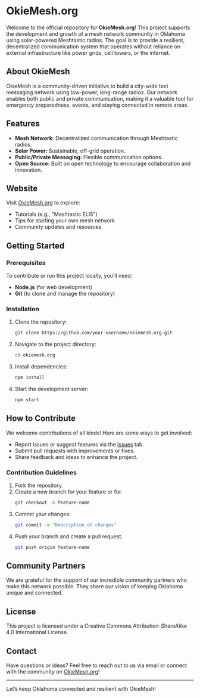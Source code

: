 # OkieMesh.org

Welcome to the official repository for **OkieMesh.org**! This project supports the development and growth of a mesh network community in Oklahoma using solar-powered Meshtastic radios. The goal is to provide a resilient, decentralized communication system that operates without reliance on external infrastructure like power grids, cell towers, or the internet.

## About OkieMesh
OkieMesh is a community-driven initiative to build a city-wide text messaging network using low-power, long-range radios. Our network enables both public and private communication, making it a valuable tool for emergency preparedness, events, and staying connected in remote areas.

## Features
- **Mesh Network:** Decentralized communication through Meshtastic radios.
- **Solar Power:** Sustainable, off-grid operation.
- **Public/Private Messaging:** Flexible communication options.
- **Open Source:** Built on open technology to encourage collaboration and innovation.

## Website
Visit [OkieMesh.org](https://www.okiemesh.org) to explore:
- Tutorials (e.g., "Meshtastic ELI5")
- Tips for starting your own mesh network
- Community updates and resources

## Getting Started
### Prerequisites
To contribute or run this project locally, you'll need:
- **Node.js** (for web development)
- **Git** (to clone and manage the repository)

### Installation
1. Clone the repository:
   ```bash
   git clone https://github.com/your-username/okiemesh.org.git
   ```
2. Navigate to the project directory:
   ```bash
   cd okiemesh.org
   ```
3. Install dependencies:
   ```bash
   npm install
   ```
4. Start the development server:
   ```bash
   npm start
   ```

## How to Contribute
We welcome contributions of all kinds! Here are some ways to get involved:
- Report issues or suggest features via the [Issues](https://github.com/your-username/okiemesh.org/issues) tab.
- Submit pull requests with improvements or fixes.
- Share feedback and ideas to enhance the project.

### Contribution Guidelines
1. Fork the repository.
2. Create a new branch for your feature or fix:
   ```bash
   git checkout -b feature-name
   ```
3. Commit your changes:
   ```bash
   git commit -m "Description of changes"
   ```
4. Push your branch and create a pull request:
   ```bash
   git push origin feature-name
   ```

## Community Partners
We are grateful for the support of our incredible community partners who make this network possible. They share our vision of keeping Oklahoma unique and connected.

## License
This project is licensed under a Creative Commons Attribution-ShareAlike 4.0 International License.

## Contact
Have questions or ideas? Feel free to reach out to us via email or connect with the community on [OkieMesh.org](https://www.okiemesh.org)!

---

Let’s keep Oklahoma connected and resilient with OkieMesh!
